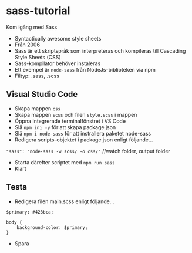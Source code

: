 # sass-tutorial
Kom igång med Sass
* Syntactically awesome style sheets
* Från 2006
* Sass är ett skriptspråk som interpreteras och kompileras till Cascading Style Sheets (CSS)
* Sass-kompilator behöver instaleras
* Ett exempel är `node-sass` från NodeJs-biblioteken via npm
* Filtyp: .sass, .scss

## Visual Studio Code
* Skapa mappen `css`
* Skapa mappen `scss` och filen `style.scss` i mappen
* Öppna Integrerade terminalfönstret i VS Code
* Slå `npm ini -y` för att skapa package.json
* Slå `npm i node-sass` för att instrallera paketet node-sass
* Redigera scripts-objektet i package.json enligt följande...

`"sass": "node-sass -w scss/ -o css/"` //watch folder, output folder

* Starta därefter scriptet med `npm run sass`
* Klart

## Testa
* Redigera filen main.scss enligt följande...

```
$primary: #428bca;

body {
    background-color: $primary;
}
```

* Spara
